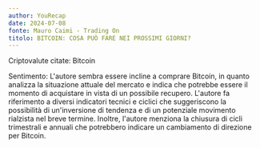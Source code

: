 ```yaml
---
author: YouRecap
date: 2024-07-08
fonte: Mauro Caimi - Trading On
titolo: BITCOIN: COSA PUÒ FARE NEI PROSSIMI GIORNI?
---
```


Criptovalute citate: Bitcoin

Sentimento: L'autore sembra essere incline a comprare Bitcoin, in quanto analizza la situazione attuale del mercato e indica che potrebbe essere il momento di acquistare in vista di un possibile recupero. L'autore fa riferimento a diversi indicatori tecnici e ciclici che suggeriscono la possibilità di un'inversione di tendenza e di un potenziale movimento rialzista nel breve termine. Inoltre, l'autore menziona la chiusura di cicli trimestrali e annuali che potrebbero indicare un cambiamento di direzione per Bitcoin.
